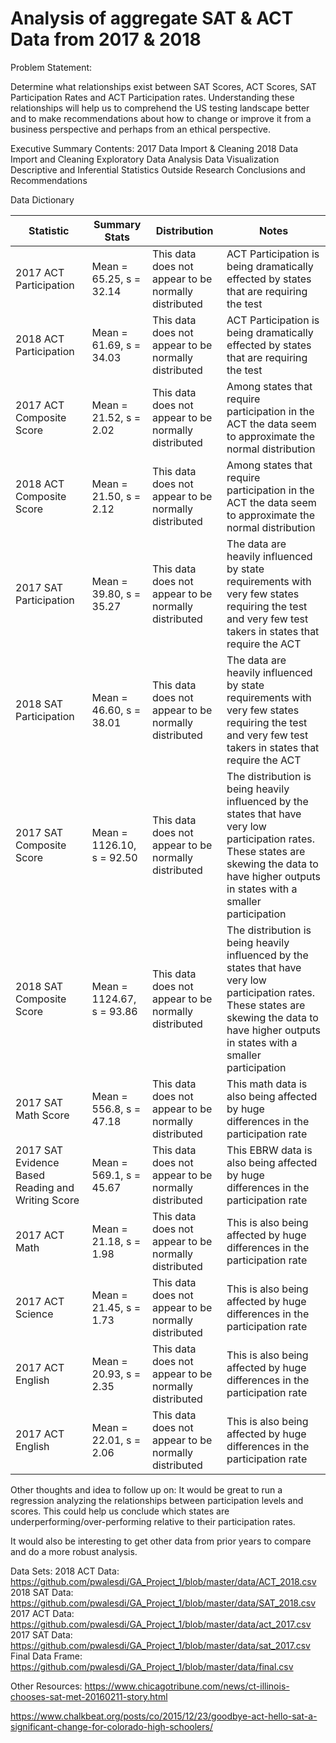 # Analysis of aggregate SAT & ACT Data from 2017 & 2018

Problem Statement:

Determine what relationships exist between SAT Scores, ACT Scores, SAT Participation Rates and ACT Participation rates. Understanding these relationships will help us to comprehend the US testing landscape better and to make recommendations about how to change or improve it from a business perspective and perhaps from an ethical perspective. 

Executive Summary
Contents:
2017 Data Import & Cleaning
2018 Data Import and Cleaning
Exploratory Data Analysis
Data Visualization
Descriptive and Inferential Statistics
Outside Research
Conclusions and Recommendations


Data Dictionary

| Statistic | Summary Stats | Distribution | Notes |
| --- | --- | --- | --- |
| 2017 ACT Participation | Mean = 65.25, s = 32.14| This data does not appear to be normally distributed | ACT Participation is being dramatically effected by states that are requiring the test |
| 2018 ACT Participation | Mean = 61.69, s = 34.03| This data does not appear to be normally distributed | ACT Participation is being dramatically effected by states that are requiring the test |
| 2017 ACT Composite Score | Mean = 21.52, s = 2.02| This data does not appear to be normally distributed | Among states that require participation in the ACT the data seem to approximate the normal distribution |
| 2018 ACT Composite Score | Mean = 21.50, s = 2.12| This data does not appear to be normally distributed | Among states that require participation in the ACT the data seem to approximate the normal distribution |
| 2017 SAT Participation | Mean = 39.80, s = 35.27| This data does not appear to be normally distributed | The data are heavily influenced by state requirements with very few states requiring the test and very few test takers in states that require the ACT |
| 2018 SAT Participation | Mean = 46.60, s = 38.01| This data does not appear to be normally distributed | The data are heavily influenced by state requirements with very few states requiring the test and very few test takers in states that require the ACT |
| 2017 SAT Composite Score | Mean = 1126.10, s = 92.50| This data does not appear to be normally distributed | The distribution is being heavily influenced by the states that have very low participation rates. These states are skewing the data to have higher outputs in states with a smaller participation |
| 2018 SAT Composite Score | Mean = 1124.67, s = 93.86| This data does not appear to be normally distributed | The distribution is being heavily influenced by the states that have very low participation rates. These states are skewing the data to have higher outputs in states with a smaller participation |
| 2017 SAT Math Score | Mean = 556.8, s = 47.18| This data does not appear to be normally distributed | This math data is also being affected by huge differences in the participation rate |
| 2017 SAT Evidence Based Reading and Writing Score | Mean = 569.1, s = 45.67| This data does not appear to be normally distributed | This EBRW data is also being affected by huge differences in the participation rate |
| 2017 ACT Math | Mean = 21.18, s = 1.98 | This data does not appear to be normally distributed | This is also being affected by huge differences in the participation rate | 
| 2017 ACT Science | Mean = 21.45, s = 1.73 | This data does not appear to be normally distributed | This is also being affected by huge differences in the participation rate | 
| 2017 ACT English | Mean = 20.93, s = 2.35 | This data does not appear to be normally distributed | This is also being affected by huge differences in the participation rate |
| 2017 ACT English | Mean = 22.01, s = 2.06 | This data does not appear to be normally distributed | This is also being affected by huge differences in the participation rate | 

Other thoughts and idea to follow up on:
It would be great to run a regression analyzing the relationships between participation
levels and scores. This could help us conclude which states are underperforming/over-performing relative to their participation rates.

It would also be interesting to get other data from prior years to compare and do a more robust analysis.

Data Sets:
2018 ACT Data: https://github.com/pwalesdi/GA_Project_1/blob/master/data/ACT_2018.csv
2018 SAT Data: https://github.com/pwalesdi/GA_Project_1/blob/master/data/SAT_2018.csv
2017 ACT Data: https://github.com/pwalesdi/GA_Project_1/blob/master/data/act_2017.csv
2017 SAT Data: https://github.com/pwalesdi/GA_Project_1/blob/master/data/sat_2017.csv
Final Data Frame: https://github.com/pwalesdi/GA_Project_1/blob/master/data/final.csv

Other Resources: 
https://www.chicagotribune.com/news/ct-illinois-chooses-sat-met-20160211-story.html

https://www.chalkbeat.org/posts/co/2015/12/23/goodbye-act-hello-sat-a-significant-change-for-colorado-high-schoolers/